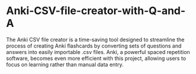 # Anki-CSV-file-creator-with-Q-and-A
The Anki CSV file creator is a time-saving tool designed to streamline the process of creating Anki flashcards by converting sets of questions and answers into easily importable .csv files. Anki, a powerful spaced repetition software, becomes even more efficient with this project, allowing users to focus on learning rather than manual data entry.
